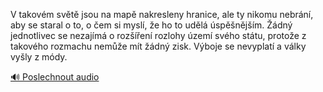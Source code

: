 
V takovém světě jsou na mapě nakresleny hranice, ale ty nikomu nebrání, aby se staral o to, o čem si myslí, že ho to udělá úspěšnějším. Žádný jednotlivec se nezajímá o rozšíření rozlohy území svého státu, protože z takového rozmachu nemůže mít žádný zisk. Výboje se nevyplatí a války vyšly z módy.

[🔊 Poslechnout audio](/data/7-paragraphs/audio/chapter_137/para_001-V-takovm-svt-jsou-na-map-nakresleny-hranice-a.mp3)
